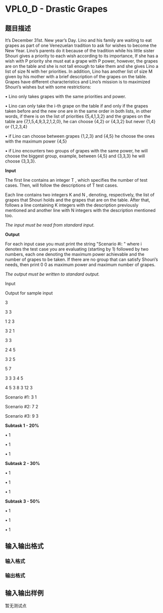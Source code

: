 # VPL0_D - Drastic Grapes

## 题目描述

 It’s December 31st. New year’s Day. Lino and his family are waiting to eat grapes as part of one Venezuelan tradition to ask for wishes to become the New Year. Lino’s parents do it because of the tradition while his little sister Shouri gives a priority to each wish according to its importance, If she has a wish with P priority she must eat a grape with P power, however, the grapes are on the table and she is not tall enough to take them and she gives Lino a list of size N with her priorities. In addition, Lino has another list of size M given by his mother with a brief description of the grapes on the table. Grapes have different characteristics and Lino’s mission is to maximized Shouri’s wishes but with some restrictions:

• Lino only takes grapes with the same priorities and power.

• Lino can only take the i-th grape on the table if and only if the grapes taken before and the new one are in the same order in both lists, in other words, if there is on the list of priorities {5,4,1,3,2} and the grapes on the table are {7,1,5,4,9,3,2,1,2,0}, he can choose {4,2} or {4,3,2} but never {1,4} or {1,2,3,4}

• if Lino can choose between grapes {1,2,3} and {4,5} he choose the ones with the maximum power {4,5}

• if Lino encounters two groups of grapes with the same power, he will choose the biggest group, example, between {4,5} and {3,3,3} he will choose {3,3,3}.

**Input**

The first line contains an integer T , which specifies the number of test cases. Then, will follow the descriptions of T test cases.

Each line contains two integers K and N , denoting, respectively, the list of grapes that Shouri holds and the grapes that are on the table. After that, follows a line containing K integers with the description previously mentioned and another line with N integers with the description mentioned too.

_The input must be read from standard input._

**Output**

For each input case you must print the string "Scenario #i: " where i denotes the test case you are evaluating (starting by 1) followed by two numbers, each one denoting the maximum power achievable and the number of grapes to be taken. If there are no group that can satisfy Shouri’s needs, then print 0 0 as maximum power and maximum number of grapes.

_The output must be written to standard output._

Input

Output for sample input

3

3 3

1 2 3

3 2 1

3 3

2 4 5

3 2 5

5 7

3 3 3 4 5

4 5 3 8 3 12 3

Scenario #1: 3 1

Scenario #2: 7 2

Scenario #3: 9 3

**Subtask 1 - 20%**

• 1

• 1

• 1

**Subtask 2 - 30%**

• 1

• 1

• 1

**Subtask 3 - 50%**

• 1

• 1

• 1

## 输入输出格式

### 输入格式

### 输出格式

## 输入输出样例

暂无测试点

